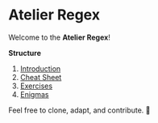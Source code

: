 # Atelier Regex 

Welcome to the **Atelier Regex**!  

**Structure**  
1. [Introduction](intro.md)  
2. [Cheat Sheet](cheat-sheet.md)  
3. [Exercises](exercises.md)  
4. [Enigmas](enigmas.md)  

Feel free to clone, adapt, and contribute. 🦾

